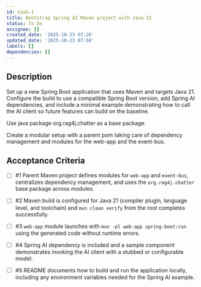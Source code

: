 ```yaml
---
id: task-1
title: Bootstrap Spring AI Maven project with Java 21
status: To Do
assignee: []
created_date: '2025-10-23 07:26'
updated_date: '2025-10-23 07:58'
labels: []
dependencies: []
---
```


## Description

<!-- SECTION:DESCRIPTION:BEGIN -->
Set up a new Spring Boot application that uses Maven and targets Java 21. Configure the build to use a compatible Spring Boot version, add Spring AI dependencies, and include a minimal example demonstrating how to call the AI client so future features can build on the baseline. 

Use java package org.rag4j.chatter as a base package.

Create a modular setup with a parent pom taking care of dependency management and modules for the web-app and the event-bus.
<!-- SECTION:DESCRIPTION:END -->

## Acceptance Criteria
<!-- AC:BEGIN -->
- [ ] #1 Parent Maven project defines modules for `web-app` and `event-bus`, centralizes dependency management, and uses the `org.rag4j.chatter` base package across modules.
- [ ] #2 Maven build is configured for Java 21 (compiler plugin, language level, and toolchain) and `mvn clean verify` from the root completes successfully.
- [ ] #3 `web-app` module launches with `mvn -pl web-app spring-boot:run` using the generated code without runtime errors.
- [ ] #4 Spring AI dependency is included and a sample component demonstrates invoking the AI client with a stubbed or configurable model.

- [ ] #5 README documents how to build and run the application locally, including any environment variables needed for the Spring AI example.
<!-- AC:END -->
